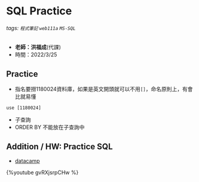 # SQL Practice

###### tags: `程式筆記` `web111a` `MS-SQL`

* **老師：洪福成**(代課)
* 時間：2022/3/25

## Practice

* 指名要撈1180024資料庫，如果是英文開頭就可以不用`[]`，命名原則上，有會比就易懂

```sql=
use [1180024]
```

* 子查詢
* ORDER BY 不能放在子查詢中

## Addition / HW: Practice SQL

* [datacamp](https://www.datacamp.com/courses/introduction-to-sql)

{%youtube gvRXjsrpCHw %}
